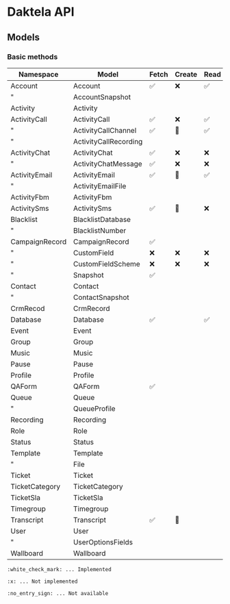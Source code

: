 # Daktela API

## Models

### Basic methods

Namespace       | Model                 | Fetch             | Create                | Read              | Update                | Delete
--------------- | --------------------- | ----------------- | --------------------- | ----------------- | ------------------ | ------
Account         | Account               | :white_check_mark: | :x: | :white_check_mark:
  "             | AccountSnapshot       |       
Activity        | Activity              | 
ActivityCall    | ActivityCall          | :white_check_mark: | :x: | :white_check_mark: |  :no_entry_sign: | :no_entry_sign: 
  "             | ActivityCallChannel   | :white_check_mark: | :no_entry_sign: | :white_check_mark: | :no_entry_sign: | :no_entry_sign:
  "             | ActivityCallRecording | 
ActivityChat    | ActivityChat          | :white_check_mark: | :x: | :x: | :x: | :no_entry_sign:
  "             | ActivityChatMessage   | :white_check_mark: | :x: | :x: | :no_entry_sign: |  :no_entry_sign: 
ActivityEmail   | ActivityEmail         | :white_check_mark: | :no_entry_sign: | :white_check_mark: | :x: | :no_entry_sign: 
  "             | ActivityEmailFile     | 
ActivityFbm     | ActivityFbm           | 
ActivitySms     | ActivitySms           | :white_check_mark: | :no_entry_sign:| :x: | :x: | :no_entry_sign:
Blacklist       | BlacklistDatabase     |       |           |       |           |
  "             | BlacklistNumber       |       |           |       |           |
CampaignRecord  | CampaignRecord        | :white_check_mark: |           |       |           |
  "             | CustomField           | :x: | :x: | :x: | :no_entry_sign: | :x: 
  "             | CustomFieldScheme     | :x: | :x: | :x: | :x: | :x:
  "             | Snapshot              | :white_check_mark: |           |       |           |
Contact         | Contact               |       |           |       |           |
  "             | ContactSnapshot       |       |           |       |           |
CrmRecod        | CrmRecord             |       |           |       |           |
Database        | Database              | :white_check_mark: |  | :white_check_mark: |           |
Event           | Event                 |       |           |       |           |
Group           | Group                 |       |           |       |           |
Music           | Music                 |       |           |       |           |
Pause           | Pause                 |       |           |       |           |
Profile         | Profile               |       |           |       |           |
QAForm          | QAForm                | :white_check_mark: |           |       |           |
Queue           | Queue                 |       |           |       |           |
  "             | QueueProfile          |       |           |       |           |
Recording       | Recording             |       |           |       |           |
Role            | Role                  |       |           |       |           |
Status          | Status                |       |           |       |           |
Template        | Template              |       |           |       |           |
  "             | File                  |       |           |       |           |
Ticket          | Ticket                |       |           |       |           |
TicketCategory  | TicketCategory        |       |           |       |           |
TicketSla       | TicketSla             |       |           |       |           |
Timegroup       | Timegroup             |       |           |       |           |
Transcript      | Transcript            | :white_check_mark: | :no_entry_sign: |  |  | :no_entry_sign:
User            | User                  |       |           |       |           |
  "             | UserOptionsFields     |       |           |       |           |
Wallboard       | Wallboard             |       |           |       |           |

`:white_check_mark: ... Implemented` 

`:x: ... Not implemented`

`:no_entry_sign: ... Not available`
 